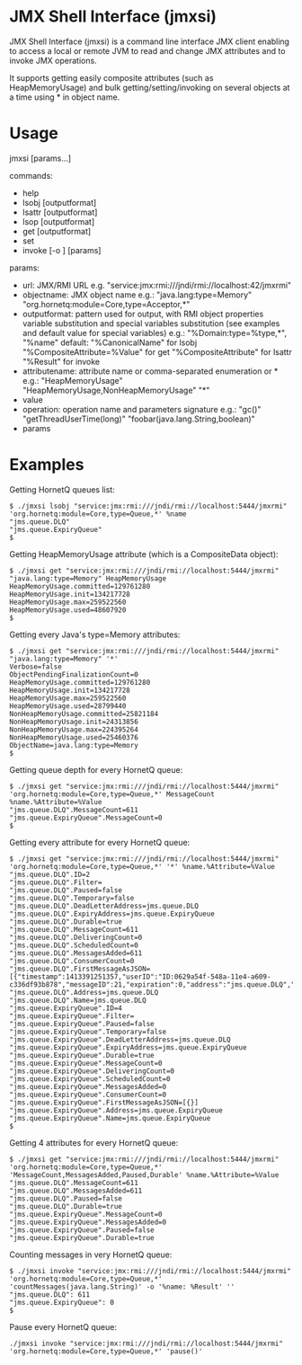 JMX Shell Interface (jmxsi)
===========================

JMX Shell Interface (jmxsi) is a command line interface JMX client enabling
to access a local or remote JVM to read and change JMX attributes and to
invoke JMX operations.

It supports getting easily composite attributes (such as HeapMemoryUsage) and
bulk getting/setting/invoking on several objects at a time using * in object
name.


Usage
=====

jmxsi <command> [params...]

commands:
- help
- lsobj <url> <objectname> [outputformat]
- lsattr <url> <objectname> [outputformat]
- lsop <url> <objectname> [outputformat]
- get <url> <objectname> <attrname> [outputformat]
- set <url> <objectname> <attrname> <value>
- invoke <url> <objectname> <operation> [-o <outputformat>] [params]
 
params:
- url: JMX/RMI URL e.g. "service:jmx:rmi:///jndi/rmi://localhost:42/jmxrmi"
- objectname: JMX object name
        e.g.: "java.lang:type=Memory"
              "org.hornetq:module=Core,type=Acceptor,*"
- outputformat: pattern used for output, with RMI object properties variable
                substitution and special variables substitution (see examples
                and default value for special variables)
        e.g.: "%Domain:type=%type,*", "%name"
     default: "%CanonicalName" for lsobj
              "%CompositeAttribute=%Value" for get
              "%CompositeAttribute" for lsattr
              "%Result" for invoke
- attributename: attribute name or comma-separated enumeration or *
        e.g.: "HeapMemoryUsage"
              "HeapMemoryUsage,NonHeapMemoryUsage"
              "*"
- value
- operation: operation name and parameters signature
        e.g.: "gc()"
              "getThreadUserTime(long)"
              "foobar(java.lang.String,boolean)"
- params


Examples
========

Getting HornetQ queues list:
```
$ ./jmxsi lsobj "service:jmx:rmi:///jndi/rmi://localhost:5444/jmxrmi" 'org.hornetq:module=Core,type=Queue,*' %name
"jms.queue.DLQ"
"jms.queue.ExpiryQueue"
$
```

Getting HeapMemoryUsage attribute (which is a CompositeData object):
```
$ ./jmxsi get "service:jmx:rmi:///jndi/rmi://localhost:5444/jmxrmi" "java.lang:type=Memory" HeapMemoryUsage
HeapMemoryUsage.committed=129761280
HeapMemoryUsage.init=134217728
HeapMemoryUsage.max=259522560
HeapMemoryUsage.used=48607920
$
```

Getting every Java's type=Memory attributes:
```
$ ./jmxsi get "service:jmx:rmi:///jndi/rmi://localhost:5444/jmxrmi" "java.lang:type=Memory" '*'
Verbose=false
ObjectPendingFinalizationCount=0
HeapMemoryUsage.committed=129761280
HeapMemoryUsage.init=134217728
HeapMemoryUsage.max=259522560
HeapMemoryUsage.used=28799440
NonHeapMemoryUsage.committed=25821184
NonHeapMemoryUsage.init=24313856
NonHeapMemoryUsage.max=224395264
NonHeapMemoryUsage.used=25460376
ObjectName=java.lang:type=Memory
$
```

Getting queue depth for every HornetQ queue:
```
$ ./jmxsi get "service:jmx:rmi:///jndi/rmi://localhost:5444/jmxrmi" 'org.hornetq:module=Core,type=Queue,*' MessageCount %name.%Attribute=%Value
"jms.queue.DLQ".MessageCount=611
"jms.queue.ExpiryQueue".MessageCount=0
$
```

Getting every attribute for every HornetQ queue:
```
$ ./jmxsi get "service:jmx:rmi:///jndi/rmi://localhost:5444/jmxrmi" 'org.hornetq:module=Core,type=Queue,*' '*' %name.%Attribute=%Value
"jms.queue.DLQ".ID=2
"jms.queue.DLQ".Filter=
"jms.queue.DLQ".Paused=false
"jms.queue.DLQ".Temporary=false
"jms.queue.DLQ".DeadLetterAddress=jms.queue.DLQ
"jms.queue.DLQ".ExpiryAddress=jms.queue.ExpiryQueue
"jms.queue.DLQ".Durable=true
"jms.queue.DLQ".MessageCount=611
"jms.queue.DLQ".DeliveringCount=0
"jms.queue.DLQ".ScheduledCount=0
"jms.queue.DLQ".MessagesAdded=611
"jms.queue.DLQ".ConsumerCount=0
"jms.queue.DLQ".FirstMessageAsJSON=[{"timestamp":1413391251357,"userID":"ID:0629a54f-548a-11e4-a609-c336df93b878","messageID":21,"expiration":0,"address":"jms.queue.DLQ","priority":7,"durable":true,"type":4}]
"jms.queue.DLQ".Address=jms.queue.DLQ
"jms.queue.DLQ".Name=jms.queue.DLQ
"jms.queue.ExpiryQueue".ID=4
"jms.queue.ExpiryQueue".Filter=
"jms.queue.ExpiryQueue".Paused=false
"jms.queue.ExpiryQueue".Temporary=false
"jms.queue.ExpiryQueue".DeadLetterAddress=jms.queue.DLQ
"jms.queue.ExpiryQueue".ExpiryAddress=jms.queue.ExpiryQueue
"jms.queue.ExpiryQueue".Durable=true
"jms.queue.ExpiryQueue".MessageCount=0
"jms.queue.ExpiryQueue".DeliveringCount=0
"jms.queue.ExpiryQueue".ScheduledCount=0
"jms.queue.ExpiryQueue".MessagesAdded=0
"jms.queue.ExpiryQueue".ConsumerCount=0
"jms.queue.ExpiryQueue".FirstMessageAsJSON=[{}]
"jms.queue.ExpiryQueue".Address=jms.queue.ExpiryQueue
"jms.queue.ExpiryQueue".Name=jms.queue.ExpiryQueue
$
```

Getting 4 attributes for every HornetQ queue:
```
$ ./jmxsi get "service:jmx:rmi:///jndi/rmi://localhost:5444/jmxrmi" 'org.hornetq:module=Core,type=Queue,*' 'MessageCount,MessagesAdded,Paused,Durable' %name.%Attribute=%Value
"jms.queue.DLQ".MessageCount=611
"jms.queue.DLQ".MessagesAdded=611
"jms.queue.DLQ".Paused=false
"jms.queue.DLQ".Durable=true
"jms.queue.ExpiryQueue".MessageCount=0
"jms.queue.ExpiryQueue".MessagesAdded=0
"jms.queue.ExpiryQueue".Paused=false
"jms.queue.ExpiryQueue".Durable=true
```

Counting messages in very HornetQ queue:
```
$ ./jmxsi invoke "service:jmx:rmi:///jndi/rmi://localhost:5444/jmxrmi" 'org.hornetq:module=Core,type=Queue,*' 'countMessages(java.lang.String)' -o '%name: %Result' ''
"jms.queue.DLQ": 611
"jms.queue.ExpiryQueue": 0
$
```

Pause every HornetQ queue:
```
./jmxsi invoke "service:jmx:rmi:///jndi/rmi://localhost:5444/jmxrmi" 'org.hornetq:module=Core,type=Queue,*' 'pause()'
```

